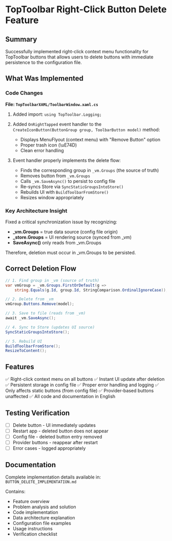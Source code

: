 # TopToolbar Right-Click Button Delete Feature

## Summary

Successfully implemented right-click context menu functionality for TopToolbar buttons that allows users to delete buttons with immediate persistence to the configuration file.

## What Was Implemented

### Code Changes

**File: `TopToolbarXAML/ToolbarWindow.xaml.cs`**

1. Added import: `using TopToolbar.Logging;`

2. Added `OnRightTapped` event handler to the `CreateIconButton(ButtonGroup group, ToolbarButton model)` method:
   - Displays MenuFlyout (context menu) with "Remove Button" option
   - Proper trash icon (\uE74D)
   - Clean error handling

3. Event handler properly implements the delete flow:
   - Finds the corresponding group in `_vm.Groups` (the source of truth)
   - Removes button from `_vm.Groups`
   - Calls `_vm.SaveAsync()` to persist to config file
   - Re-syncs Store via `SyncStaticGroupsIntoStore()`
   - Rebuilds UI with `BuildToolbarFromStore()`
   - Resizes window appropriately

### Key Architecture Insight

Fixed a critical synchronization issue by recognizing:

- **_vm.Groups** = true data source (config file origin)
- **_store.Groups** = UI rendering source (synced from _vm)
- **SaveAsync()** only reads from _vm.Groups

Therefore, deletion must occur in _vm.Groups to be persisted.

## Correct Deletion Flow

```csharp
// 1. Find group in _vm (source of truth)
var vmGroup = _vm.Groups.FirstOrDefault(g => 
    string.Equals(g.Id, group.Id, StringComparison.OrdinalIgnoreCase));

// 2. Delete from _vm
vmGroup.Buttons.Remove(model);

// 3. Save to file (reads from _vm)
await _vm.SaveAsync();

// 4. Sync to Store (updates UI source)
SyncStaticGroupsIntoStore();

// 5. Rebuild UI
BuildToolbarFromStore();
ResizeToContent();
```

## Features

✅ Right-click context menu on all buttons
✅ Instant UI update after deletion
✅ Persistent storage in config file
✅ Proper error handling and logging
✅ Only affects static buttons (from config file)
✅ Provider-based buttons unaffected
✅ All code and documentation in English

## Testing Verification

- [ ] Delete button - UI immediately updates
- [ ] Restart app - deleted button does not appear
- [ ] Config file - deleted button entry removed
- [ ] Provider buttons - reappear after restart
- [ ] Error cases - logged appropriately

## Documentation

Complete implementation details available in:
`BUTTON_DELETE_IMPLEMENTATION.md`

Contains:
- Feature overview
- Problem analysis and solution
- Code implementation
- Data architecture explanation
- Configuration file examples
- Usage instructions
- Verification checklist
